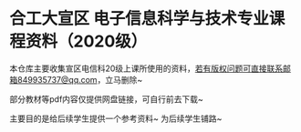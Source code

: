 # 合工大宣区 电子信息科学与技术专业课程资料（2020级）

本仓库主要收集宣区电信科20级上课所使用的资料，若有版权问题可直接联系邮箱849935737@qq.com，立马删除~


部分教材等pdf内容仅提供网盘链接，可自行前去下载~

主要目的是给后续学生提供一个参考资料~ 为后续学生铺路~


